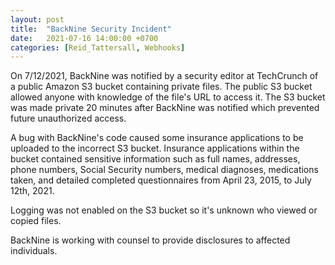 ```yaml
---
layout: post
title:  "BackNine Security Incident"
date:   2021-07-16 14:00:00 +0700
categories: [Reid_Tattersall, Webhooks]
---
```

On 7/12/2021, BackNine was notified by a security editor at TechCrunch of a public Amazon S3 bucket containing private files. The public S3 bucket allowed anyone with knowledge of the file's URL to access it. The S3 bucket was made private 20 minutes after BackNine was notified which prevented future unauthorized access.

A bug with BackNine's code caused some insurance applications to be uploaded to the incorrect S3 bucket. Insurance applications within the bucket contained sensitive information such as full names, addresses, phone numbers, Social Security numbers, medical diagnoses, medications taken, and detailed completed questionnaires from April 23, 2015, to July 12th, 2021.

Logging was not enabled on the S3 bucket so it's unknown who viewed or copied files.

BackNine is working with counsel to provide disclosures to affected individuals.